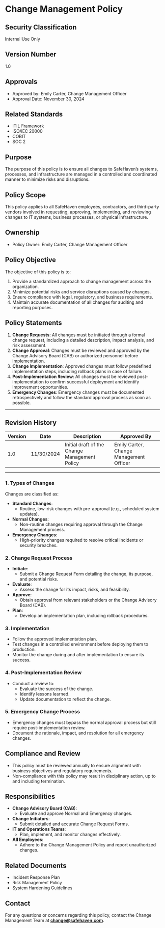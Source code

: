 # Change Management Policy

## Security Classification
Internal Use Only

## Version Number
1.0

## Approvals
- Approved by: Emily Carter, Change Management Officer
- Approval Date: November 30, 2024

## Related Standards
- ITIL Framework
- ISO/IEC 20000
- COBIT
- SOC 2

## Purpose
The purpose of this policy is to ensure all changes to SafeHaven’s systems, processes, and infrastructure are managed in a controlled and coordinated manner to minimize risks and disruptions.

## Policy Scope
This policy applies to all SafeHaven employees, contractors, and third-party vendors involved in requesting, approving, implementing, and reviewing changes to IT systems, business processes, or physical infrastructure.

## Ownership
- Policy Owner: Emily Carter, Change Management Officer

## Policy Objective
The objective of this policy is to:
1. Provide a standardized approach to change management across the organization.
2. Minimize potential risks and service disruptions caused by changes.
3. Ensure compliance with legal, regulatory, and business requirements.
4. Maintain accurate documentation of all changes for auditing and reporting purposes.

## Policy Statements
1. **Change Requests**: All changes must be initiated through a formal change request, including a detailed description, impact analysis, and risk assessment.
2. **Change Approval**: Changes must be reviewed and approved by the Change Advisory Board (CAB) or authorized personnel before implementation.
3. **Change Implementation**: Approved changes must follow predefined implementation steps, including rollback plans in case of failure.
4. **Post-Implementation Review**: All changes must be reviewed post-implementation to confirm successful deployment and identify improvement opportunities.
5. **Emergency Changes**: Emergency changes must be documented retrospectively and follow the standard approval process as soon as possible.

---
## Revision History
| Version | Date       | Description                                    | Approved By               |
|---------|------------|------------------------------------------------|---------------------------|
| 1.0     | 11/30/2024 | Initial draft of the Change Management Policy   | Emily Carter, Change Management Officer |
---

### 1. Types of Changes
Changes are classified as:
- **Standard Changes**:
  - Routine, low-risk changes with pre-approval (e.g., scheduled system updates).
- **Normal Changes**:
  - Non-routine changes requiring approval through the Change Management process.
- **Emergency Changes**:
  - High-priority changes required to resolve critical incidents or security breaches.

### 2. Change Request Process
- **Initiate**:
  - Submit a Change Request Form detailing the change, its purpose, and potential risks.
- **Evaluate**:
  - Assess the change for its impact, risks, and feasibility.
- **Approve**:
  - Obtain approval from relevant stakeholders or the Change Advisory Board (CAB).
- **Plan**:
  - Develop an implementation plan, including rollback procedures.

### 3. Implementation
- Follow the approved implementation plan.
- Test changes in a controlled environment before deploying them to production.
- Monitor the change during and after implementation to ensure its success.

### 4. Post-Implementation Review
- Conduct a review to:
  - Evaluate the success of the change.
  - Identify lessons learned.
  - Update documentation to reflect the change.

### 5. Emergency Change Process
- Emergency changes must bypass the normal approval process but still require post-implementation review.
- Document the rationale, impact, and resolution for all emergency changes.

## Compliance and Review
- This policy must be reviewed annually to ensure alignment with business objectives and regulatory requirements.
- Non-compliance with this policy may result in disciplinary action, up to and including termination.

## Responsibilities
- **Change Advisory Board (CAB)**:
  - Evaluate and approve Normal and Emergency changes.
- **Change Initiators**:
  - Submit detailed and accurate Change Request Forms.
- **IT and Operations Teams**:
  - Plan, implement, and monitor changes effectively.
- **All Employees**:
  - Adhere to the Change Management Policy and report unauthorized changes.

## Related Documents
- Incident Response Plan
- Risk Management Policy
- System Hardening Guidelines

## Contact
For any questions or concerns regarding this policy, contact the Change Management Team at **change@safehaven.com**.

